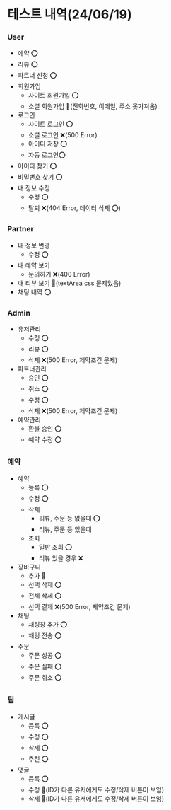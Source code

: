 # 테스트 내역(24/06/19)

### User
- 예약 ⭕
- 리뷰 ⭕
- 파트너 신청 ⭕
- 회원가입
    - 사이트 회원가입 ⭕
    - 소셜 회원가입 🔺(전화번호, 이메일, 주소 못가져옴)
- 로그인
    - 사이트 로그인 ⭕
    - 소셜 로그인 ❌(500 Error)
    - 아이디 저장 ⭕
    - 자동 로그인⭕
- 아이디 찾기 ⭕
- 비밀번호 찾기 ⭕
- 내 정보 수정
    - 수정 ⭕
    - 탈퇴 ❌(404 Error, 데이터 삭제 ⭕)

### Partner
- 내 정보 변경
    - 수정 ⭕
- 내 예약 보기
    - 문의하기 ❌(400 Error)
- 내 리뷰 보기 🔺(textArea css 문제있음)
- 채팅 내역 ⭕

### Admin
- 유저관리
    - 수정 ⭕
    - 리뷰 ⭕
    - 삭제 ❌(500 Error, 제약조건 문제)
- 파트너관리
    - 승인 ⭕
    - 취소 ⭕
    - 수정 ⭕
    - 삭제 ❌(500 Error, 제약조건 문제)
- 예약관리
    - 환불 승인 ⭕
    - 예약 수정 ⭕

### 예약
- 예약
    - 등록 ⭕
    - 수정 ⭕
    - 삭제
        - 리뷰, 주문 등 없을때 ⭕
        - 리뷰, 주문 등 있을때
    - 조회
        - 일반 조회 ⭕
        - 리뷰 있을 경우 ❌
- 장바구니
    - 추가 🔺
    - 선택 삭제 ⭕
    - 전체 삭제 ⭕
    - 선택 결제 ❌(500 Error, 제약조건 문제)
- 채팅
    - 채팅창 추가 ⭕
    - 채팅 전송 ⭕
- 주문
    - 주문 성공 ⭕
    - 주문 실패 ⭕
    - 주문 취소 ⭕

### 팁
- 게시글
    - 등록 ⭕
    - 수정 ⭕
    - 삭제 ⭕
    - 추천 ⭕
- 댓글
    - 등록 ⭕
    - 수정 🔺(ID가 다른 유저에게도 수정/삭제 버튼이 보임)
    - 삭제 🔺(ID가 다른 유저에게도 수정/삭제 버튼이 보임)